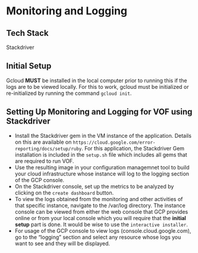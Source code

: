 # Monitoring and Logging

## Tech Stack
Stackdriver

## Initial Setup
Gcloud **MUST** be installed in the local computer prior to running this if the logs are to be viewed locally. For this to work, gcloud must be initialized or re-initialized by running the command `gcloud init`.

## Setting Up Monitoring and Logging for VOF using Stackdriver
- Install the Stackdriver gem in the VM instance of the application. Details on this are available on `https://cloud.google.com/error-reporting/docs/setup/ruby`. For this application, the Stackdriver Gem installation is included in the `setup.sh` file which includes all gems that are required to run VOF.
- Use the resulting image in your configuration managemnet tool to build your cloud infrastructure whose instance will log to the logging section of the GCP console.
- On the Stackdriver console, set up the metrics to be analyzed by clicking on the `create dashboard` button. 
- To view the logs obtained from the monitoring and other activities of that specific instance, navigate to the /var/log directory. The instance console can be viewed from either the web console that GCP provides online or from your local console which you will require that the **initial setup** part is done. It would be wise to use the `interactive installer`.
- For usage of the GCP console to view logs (console.cloud.google.com), go to the “logging” section and select any resource whose logs you want to see and they will be displayed.


